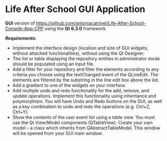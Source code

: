 # Life After School GUI Application

**GUI** version of https://github.com/antoniacatrinel/Life-After-School-Console-App-CPP using the **Qt 6.3.0** framework

***Requirements:***
- Implement the interface design (location and size of GUI widgets, without attached functionalities), without using the Qt Designer.
- The list or table displaying the repository entities in administrator mode should be populated using an input file.
- Add a filter for your repository and filter the elements according to any criteria you choose using the textChanged event of the QLineEdit. The elements are filtered by the substring in the line edit box above the list.
- Add a gradient to one of the widgets on your interface.
- Add multiple undo and redo functionality for the add, remove, and update operations. Implement this functionality using inheritance and polymorphism. You will have Undo and Redo buttons on the GUI, as well as a key combination to undo and redo the operations (e.g. Ctrl+Z, Ctrl+Y).
- Show the contents of the user event list using a table view. You must use the Qt View/Model components (QTableView). Create your own model – a class which inherits from QAbstractTableModel. This window will be opened from your GUI main window.
